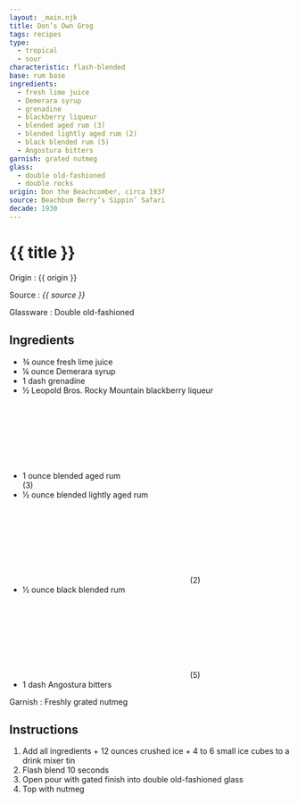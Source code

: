 ```yaml
---
layout: _main.njk
title: Don’s Own Grog
tags: recipes
type:
  - tropical
  - sour
characteristic: flash-blended
base: rum base
ingredients:
  - fresh lime juice
  - Demerara syrup
  - grenadine
  - blackberry liqueur
  - blended aged rum (3)
  - blended lightly aged rum (2)
  - black blended rum (5)
  - Angostura bitters
garnish: grated nutmeg
glass:
  - double old-fashioned
  - double rocks
origin: Don the Beachcomber, circa 1937
source: Beachbum Berry’s Sippin’ Safari
decade: 1930
---
```

<!-- markdownlint-disable MD025 -->
# {{ title }}
<!-- markdownlint-disable MD025 -->

Origin
  : {{ origin }}

Source
  : <cite>{{ source }}</cite>

Glassware
  : Double old-fashioned

## Ingredients

* &frac34; ounce fresh lime juice
* &frac14; ounce Demerara syrup
* 1 dash grenadine
* &frac12; Leopold Bros. Rocky Mountain blackberry liqueur
* 1 ounce blended aged rum<icon-l space="1em"><span class="with-icon"><svg class="icon"><use href="/assets/images/icons/circle-3.svg#circle-3"></use></svg><span class="sr-only">(3)</span></span></icon-l>
* &frac12; ounce blended lightly aged rum<icon-l space="1em"><span class="with-icon"><svg class="icon"><use href="/assets/images/icons/circle-2.svg#circle-2"></use></svg><span class="sr-only">(2)</span></span></icon-l>
* &frac12; ounce black blended rum<icon-l space="1em"><span class="with-icon"><svg class="icon"><use href="/assets/images/icons/circle-5.svg#circle-5"></use></svg><span class="sr-only">(5)</span></span></icon-l>
* 1 dash Angostura bitters

Garnish
  : Freshly grated nutmeg

## Instructions

1. Add all ingredients + 12 ounces crushed ice + 4 to 6 small ice cubes to a drink mixer tin
2. Flash blend 10 seconds
3. Open pour with gated finish into double old-fashioned glass
4. Top with nutmeg
